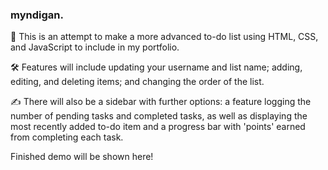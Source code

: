 ### myndigan.

📝 This is an attempt to make a more advanced to-do list using HTML, CSS, and JavaScript to include in my portfolio. 

🛠 Features will include updating your username and list name; adding, editing, and deleting items; and changing the order of the list.

✍️ There will also be a sidebar with further options: a feature logging the number of pending tasks and completed tasks, as well as displaying the most recently added to-do item and a progress bar with 'points' earned from completing each task.

Finished demo will be shown here!